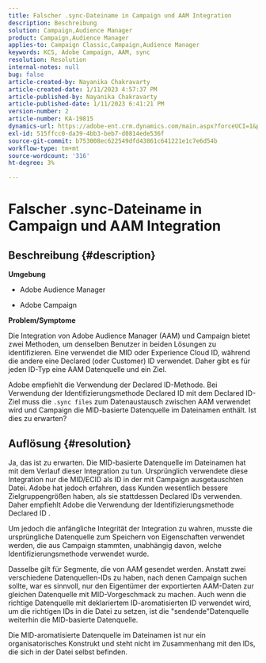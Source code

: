```yaml
---
title: Falscher .sync-Dateiname in Campaign und AAM Integration
description: Beschreibung
solution: Campaign,Audience Manager
product: Campaign,Audience Manager
applies-to: Campaign Classic,Campaign,Audience Manager
keywords: KCS, Adobe Campaign, AAM, sync
resolution: Resolution
internal-notes: null
bug: false
article-created-by: Nayanika Chakravarty
article-created-date: 1/11/2023 4:57:37 PM
article-published-by: Nayanika Chakravarty
article-published-date: 1/11/2023 6:41:21 PM
version-number: 2
article-number: KA-19815
dynamics-url: https://adobe-ent.crm.dynamics.com/main.aspx?forceUCI=1&pagetype=entityrecord&etn=knowledgearticle&id=473a7a0b-d191-ed11-aad1-6045bd006e5a
exl-id: 515ffcc0-da39-4bb3-beb7-d0814ede536f
source-git-commit: b753008ec622549dfd43861c641221e1c7e6d54b
workflow-type: tm+mt
source-wordcount: '316'
ht-degree: 3%

---
```


# Falscher .sync-Dateiname in Campaign und AAM Integration

## Beschreibung {#description}


<b>Umgebung</b>

- Adobe Audience Manager

- Adobe Campaign

<b>Problem/Symptome</b>

Die Integration von Adobe Audience Manager (AAM) und Campaign bietet zwei Methoden, um denselben Benutzer in beiden Lösungen zu identifizieren. Eine verwendet die MID oder Experience Cloud ID, während die andere eine Declared (oder Customer) ID verwendet. Daher gibt es für jeden ID-Typ eine AAM Datenquelle und ein Ziel.

Adobe empfiehlt die Verwendung der Declared ID-Methode. Bei Verwendung der Identifizierungsmethode Declared ID mit dem Declared ID-Ziel muss die `.sync files` zum Datenaustausch zwischen AAM verwendet wird und Campaign die MID-basierte Datenquelle im Dateinamen enthält. Ist dies zu erwarten?


## Auflösung {#resolution}


Ja, das ist zu erwarten. Die MID-basierte Datenquelle im Dateinamen hat mit dem Verlauf dieser Integration zu tun. Ursprünglich verwendete diese Integration nur die MID/ECID als ID in der mit Campaign ausgetauschten Datei. Adobe hat jedoch erfahren, dass Kunden wesentlich bessere Zielgruppengrößen haben, als sie stattdessen Declared IDs verwenden. Daher empfiehlt Adobe die Verwendung der Identifizierungsmethode Declared ID .

Um jedoch die anfängliche Integrität der Integration zu wahren, musste die ursprüngliche Datenquelle zum Speichern von Eigenschaften verwendet werden, die aus Campaign stammten, unabhängig davon, welche Identifizierungsmethode verwendet wurde.

Dasselbe gilt für Segmente, die von AAM gesendet werden. Anstatt zwei verschiedene Datenquellen-IDs zu haben, nach denen Campaign suchen sollte, war es sinnvoll, nur den Eigentümer der exportierten AAM-Daten zur gleichen Datenquelle mit MID-Vorgeschmack zu machen. Auch wenn die richtige Datenquelle mit deklariertem ID-aromatisierten ID verwendet wird, um die richtigen IDs in die Datei zu setzen, ist die &quot;sendende&quot;Datenquelle weiterhin die MID-basierte Datenquelle.

Die MID-aromatisierte Datenquelle im Dateinamen ist nur ein organisatorisches Konstrukt und steht nicht im Zusammenhang mit den IDs, die sich in der Datei selbst befinden.
